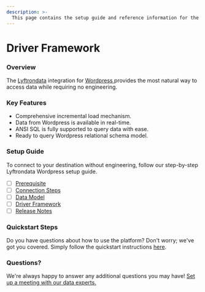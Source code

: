 ```yaml
---
description: >-
  This page contains the setup guide and reference information for the Wordpress source connector.
---
```


# Driver Framework

### Overview

The [Lyftrondata](https://www.lyftrondata.com/) integration for [Wordpress](https://www.lyftrondata.com/integration/wordpress/)[ ](https://www.lyftrondata.com/integration/wordpress/)provides the most natural way to access data while requiring no engineering.

### Key Features

* Comprehensive incremental load mechanism.
* Data from Wordpress is available in real-time.&#x20;
* ANSI SQL is fully supported to query data with ease.
* Ready to query Wordpress relational schema model.

### Setup Guide

To connect to your destination without engineering, follow our step-by-step Lyftrondata Wordpress setup guide.

* [ ] [Prerequisite](../../business-analytics/wordpress/prerequisite.md)
* [ ] [Connection Steps](../../business-analytics/wordpress/connection-steps.md)
* [ ] [Data Model](../../business-analytics/wordpress/data-model/)
* [ ] [Driver Framework](../../business-analytics/wordpress/driver-framework/)
* [ ] [Release Notes](../../business-analytics/wordpress/release-notes.md)

### Quickstart Steps

Do you have questions about how to use the platform? Don't worry; we've got you covered. Simply follow the quickstart instructions [here](../../../quickstart-steps.md).

### Questions? <a href="#questions" id="questions"></a>

We're always happy to answer any additional questions you may have! [Set up a meeting with our data experts.](https://www.lyftrondata.com/book-a-meeting/)



